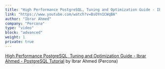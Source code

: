 ```yaml
---
title: "High Performance PostgreSQL, Tuning and Optimization Guide - Ibrar Ahmed - PostgreSQL Tutorial"
link: "https://www.youtube.com/watch?v=BsOYn1CWqBA"
author: "Ibrar Ahmed"
company: "Percona"
type: "video"
block: "advanced"
weight: 1
private: true
---
```


[High Performance PostgreSQL, Tuning and Optimization Guide - Ibrar Ahmed - PostgreSQL Tutorial](https://www.youtube.com/watch?v=BsOYn1CWqBA) by Ibrar Ahmed (Percona)